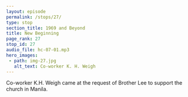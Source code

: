 ```yaml
---
layout: episode
permalink: /stops/27/
type: stop
section_title: 1969 and Beyond
title: New Beginning
page_rank: 27
stop_id: 27
audio_file: hc-07-01.mp3
hero_images:
 - path: img-27.jpg
   alt_text: Co-worker K. H. Weigh
---
```


Co-worker K.H. Weigh came at the request of Brother Lee to support the church in Manila.

<!---
同工魏光禧受到李弟兄的要求前來扶持馬尼拉召會。
-->

<!--- TRANSCRIPT
While the enemy utilized man’s flesh to carry out damaging work, the Lord, in His sovereignty, performed a sanctifying work. During the turmoil, Brother K.H. Weigh (also known as Weigh Kwang-hsi), a co-worker trained under Watchman Nee who eventually served in Hong Kong, was greatly used by the Lord to supply and support the excommunicated elders in Manila. Recognizing his spiritual capacity, Brother Witness Lee personally requested Brother Weigh to go and provide help to the church in Manila during those turbulent days. 
-->